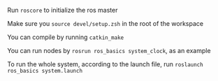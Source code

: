 Run `roscore` to initialize the ros master

Make sure you `source devel/setup.zsh` in the root of the workspace

You can compile by running `catkin_make`

You can run nodes by `rosrun ros_basics system_clock`, as an example

To run the whole system, according to the launch file, run `roslaunch ros_basics system.launch`
